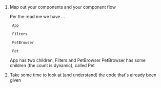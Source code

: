 1. Map out your components and your component flow

    Per the read me we have ...

        App

        Filters

        PetBrowser

        Pet

    App has two children, Filters and PetBrowser
    PetBrowser has some children (the count is dynamic), called Pet

2. Take some time to look at (and understand) the code that's already been given